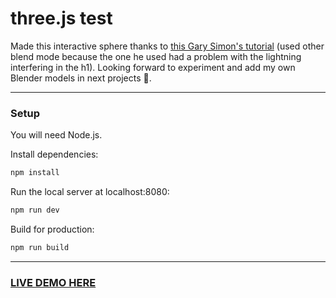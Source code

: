 # three.js test
Made this interactive sphere thanks to [this Gary Simon's tutorial](https://www.youtube.com/watch?v=pUgWfqWZWmM&t=379s&ab_channel=DesignCourse "Gary Simon's tutorial") (used other blend mode because the one he used had a problem with the lightning interfering in the h1).
Looking forward to experiment and add my own Blender models in next projects 🧐.


------------

### Setup

You will need Node.js. 

Install dependencies:
```bash
npm install
```

Run the local server at localhost:8080:
```bash
npm run dev
```

Build for production:
```bash
npm run build
```


------------

### [LIVE DEMO HERE](https://threejs-test-sphere.surge.sh/  "LIVE DEMO")
